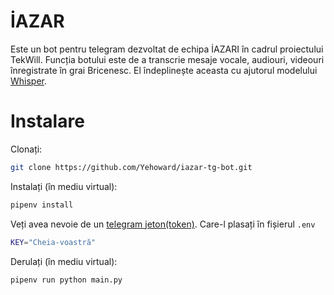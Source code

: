 # İAZAR

Este un bot pentru telegram dezvoltat de echipa İAZARI în cadrul proiectului TekWill.
Funcția botului este de a transcrie mesaje vocale, audiouri, videouri înregistrate în grai Bricenesc. 
El îndeplinește aceasta cu ajutorul modelului [Whisper](https://openai.com/research/whisper).

# Instalare

Clonați:

```sh
git clone https://github.com/Yehoward/iazar-tg-bot.git
```
Instalați (în mediu virtual):

```sh
pipenv install
```

Veți avea nevoie de un [telegram jeton(token)](https://core.telegram.org/bots/tutorial#obtain-your-bot-token).
Care-l plasați în fișierul `.env`

```sh
KEY="Cheia-voastră"
```
Derulați (în mediu virtual):

```sh
pipenv run python main.py
```

